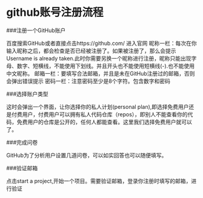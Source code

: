 # github账号注册流程

###注册一个GitHub账户

百度搜索GitHub或者直接点击https://github.com/ 进入官网
昵称一栏：每次在你输入昵称之后，都会检查是否已经被注册了。如果被注册了，那么会提示Username is already taken.此时你需要另换一个昵称进行注册，昵称只能出现字母、数字、短横线，不能使用下划线。并且开头也不能使用短横线(-).也不能使用中文昵称。
邮箱一栏：要填写合法邮箱，并且是未在GitHub注册过的邮箱，否则会弹出错误提示
密码一栏：注意密码至少是8个字符。包含数字和密码

###选择账户类型

这时会弹出一个界面，让你选择你的私人计划(personal plan),即选择免费用户还是付费用户，付费用户可以拥有私人代码仓库（repos），即别人不能查看你的代码，免费用户的仓库是公开的，任何人都能查看。这里我们选择免费用户就可以了。

###完成问卷

GitHub为了分析用户设置几道问卷，可以如实回答也可以随便填写。

###验证邮箱

点击start a project,开始一个项目。需要验证邮箱，登录你注册时填写的邮箱，进行验证